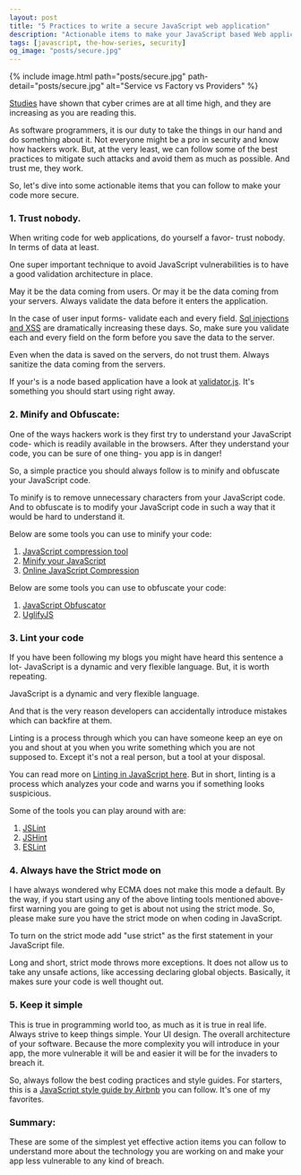 ```yaml
---
layout: post
title: "5 Practices to write a secure JavaScript web application"
description: "Actionable items to make your JavaScript based Web application more secure. Security principles to make your JavaScript code hack-secure."
tags: [javascript, the-how-series, security]
og_image: "posts/secure.jpg"
---
```


{% include image.html path="posts/secure.jpg" path-detail="posts/secure.jpg" alt="Service vs Factory vs Providers" %}

[Studies](http://www.hackmageddon.com/category/security/cyber-attacks-statistics/) have shown that cyber crimes are at all time high, and they are increasing as you are reading this. 

As software programmers, it is our duty to take the things in our hand and do something about it. Not everyone might be a pro in security and know how hackers work. But, at the very least, we can follow some of the best practices to mitigate such attacks and avoid them as much as possible. And trust me, they work.

So, let's dive into some actionable items that you can follow to make your code more secure.

### 1. Trust nobody.
When writing code for web applications, do yourself a favor- trust nobody. In terms of data at least. 

One super important technique to avoid JavaScript vulnerabilities is to have a good validation architecture in place.

May it be the data coming from users. Or may it be the data coming from your servers. Always validate the data before it enters the application.

In the case of user input forms- validate each and every field. [Sql injections and XSS](https://www.codeproject.com/Articles/102284/SQL-Injection-and-Cross-Site-Scripting) are dramatically increasing these days. So, make sure you validate each and every field on the form before you save the data to the server.

Even when the data is saved on the servers, do not trust them. Always sanitize the data coming from the servers.

If your's is a node based application have a look at [validator.js](https://github.com/chriso/validator.js). It's something you should start using right away.


### 2. Minify and Obfuscate:
One of the ways hackers work is they first try to understand your JavaScript code- which is readily available in the browsers. After they understand your code, you can be sure of one thing- you app is in danger!

So, a simple practice you should always follow is to minify and obfuscate your JavaScript code.

To minify is to remove unnecessary characters from your JavaScript code. And to obfuscate is to modify your JavaScript code in such a way that it would be hard to understand it.

Below are some tools you can use to minify your code:
1. [JavaScript compression tool](https://jscompress.com/)
2. [Minify your JavaScript](http://javascript-minifier.com/)
3. [Online JavaScript Compression](http://refresh-sf.com/)


Below are some tools you can use to obfuscate your code:
1. [JavaScript Obfuscator](https://javascriptobfuscator.com/)
2. [UglifyJS](https://github.com/mishoo/UglifyJS)


### 3. Lint your code
If you have been following my blogs you might have heard this sentence a lot- JavaScript is a dynamic and very flexible language. But, it is worth repeating. 

JavaScript is a dynamic and very flexible language.

And that is the very reason developers can accidentally introduce mistakes which can backfire at them.

Linting is a process through which you can have someone keep an eye on you and shout at you when you write something which you are not supposed to. Except it's not a real person, but a tool at your disposal.

You can read more on [Linting in JavaScript here](http://stackoverflow.com/questions/8503559/what-is-linting). But in short, linting is a process which analyzes your code and warns you if something looks suspicious.

Some of the tools you can play around with are:
1. [JSLint](http://www.jslint.com/)
2. [JSHint](http://jshint.com/)
3. [ESLint](http://eslint.org/)


### 4. Always have the Strict mode on
I have always wondered why ECMA does not make this mode a default. By the way, if you start using any of the above linting tools mentioned above- first warning you are going to get is about not using the strict mode. So, please make sure you have the strict mode on when coding in JavaScript.

To turn on the strict mode add "use strict" as the first statement in your JavaScript file.

Long and short, strict mode throws more exceptions. It does not allow us to take any unsafe actions, like accessing declaring global objects. Basically, it makes sure your code is well thought out.


### 5. Keep it simple
This is true in programming world too, as much as it is true in real life. Always strive to keep things simple. Your UI design. The overall architecture of your software. Because the more complexity you will introduce in your app, the more vulnerable it will be and easier it will be for the invaders to breach it.

So, always follow the best coding practices and style guides. For starters, this is a [JavaScript style guide by Airbnb](https://github.com/airbnb/javascript) you can follow. It's one of my favorites.


### Summary:
These are some of the simplest yet effective action items you can follow to understand more about the technology you are working on and make your app less vulnerable to any kind of breach.

